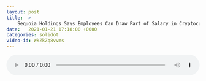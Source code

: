 ```yaml
---
layout: post
title:  >
    Sequoia Holdings Says Employees Can Draw Part of Salary in Cryptocurrencies
date:   2021-01-21 17:18:00 +0000
categories: solidot
video-id: WkZkZq8vvms
---
```


<audio src="/assets/0001c0745f4093d28add7e65355b5661.mp3" style="width: 100%;" controls></audio>

